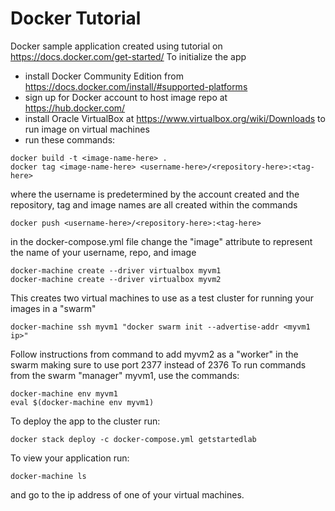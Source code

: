 # Docker Tutorial
Docker sample application created using tutorial on https://docs.docker.com/get-started/
To initialize the app
* install Docker Community Edition from https://docs.docker.com/install/#supported-platforms
* sign up for Docker account to host image repo at https://hub.docker.com/
* install Oracle VirtualBox at https://www.virtualbox.org/wiki/Downloads to run image on virtual machines
* run these commands:

```
docker build -t <image-name-here> .
docker tag <image-name-here> <username-here>/<repository-here>:<tag-here>
```

where the username is predetermined by the account created and the repository, tag and image names are all created within the commands

```
docker push <username-here>/<repository-here>:<tag-here>
```

in the docker-compose.yml file change the "image" attribute to represent the name of your username, repo, and image

```
docker-machine create --driver virtualbox myvm1 
docker-machine create --driver virtualbox myvm2
```

This creates two virtual machines to use as a test cluster for running your images in a "swarm"

```
docker-machine ssh myvm1 "docker swarm init --advertise-addr <myvm1 ip>"
```

Follow instructions from command to add myvm2 as a "worker" in the swarm making sure to use port 2377 instead of 2376
To run commands from the swarm "manager" myvm1, use the commands:

```
docker-machine env myvm1
eval $(docker-machine env myvm1)
```

To deploy the app to the cluster run:
```
docker stack deploy -c docker-compose.yml getstartedlab
```

To view your application run:

```
docker-machine ls
```

and go to the ip address of one of your virtual machines. 
